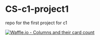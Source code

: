 # CS-c1-project1

repo for the first project for c1

[![Waffle.io - Columns and their card count](https://badge.waffle.io/Jonjy/CS-c1-project1-FF00F0.svg?columns=all)](https://waffle.io/Jonjy/CS-c1-project1)
